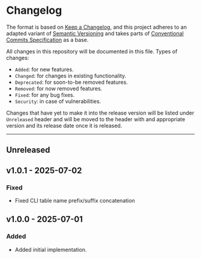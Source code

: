 # Changelog

The format is based on [Keep a Changelog](https://keepachangelog.com), and this project adheres to an adapted variant of [Semantic Versioning](https://semver.org/spec/v2.0.0.html) and takes parts of [Conventional Commits Specification](https://www.conventionalcommits.org) as a base.

All changes in this repository will be documented in this file. Types of changes:

- `Added`: for new features.
- `Changed`: for changes in existing functionality.
- `Deprecated`: for soon-to-be removed features.
- `Removed`: for now removed features.
- `Fixed`: for any bug fixes.
- `Security`: in case of vulnerabilities.

Changes that have yet to make it into the release version will be listed under `Unreleased` header and will be moved to the header with and appropriate version and its release date once it is released.

---

## Unreleased

## v1.0.1 - 2025-07-02

### Fixed

- Fixed CLI table name prefix/suffix concatenation

## v1.0.0 - 2025-07-01

### Added

- Added initial implementation.
